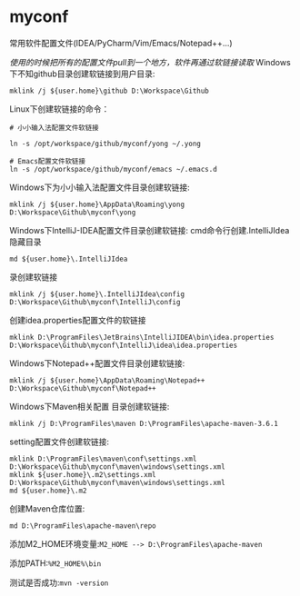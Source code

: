# myconf
常用软件配置文件(IDEA/PyCharm/Vim/Emacs/Notepad++...)

*使用的时候把所有的配置文件pull到一个地方，软件再通过软链接读取*
Windows下不知github目录创建软链接到用户目录:
```
mklink /j ${user.home}\github D:\Workspace\Github
```
Linux下创建软链接的命令：
```
# 小小输入法配置文件软链接

ln -s /opt/workspace/github/myconf/yong ~/.yong

# Emacs配置文件软链接
ln -s /opt/workspace/github/myconf/emacs ~/.emacs.d
```

Windows下为小小输入法配置文件目录创建软链接:
```
mklink /j ${user.home}\AppData\Roaming\yong D:\Workspace\Github\myconf\yong
```

Windows下IntelliJ-IDEA配置文件目录创建软链接:
cmd命令行创建.IntelliJIdea隐藏目录
```
md ${user.home}\.IntelliJIdea
```
录创建软链接
```
mklink /j ${user.home}\.IntelliJIdea\config D:\Workspace\Github\myconf\IntelliJ\config
```
创建idea.properties配置文件的软链接
```
mklink D:\ProgramFiles\JetBrains\IntelliJIDEA\bin\idea.properties D:\Workspace\Github\myconf\IntelliJ\idea\idea.properties
```

Windows下Notepad++配置文件目录创建软链接:
```
mklink /j ${user.home}\AppData\Roaming\Notepad++ D:\Workspace\Github\myconf\Notepad++
```
Windows下Maven相关配置
目录创建软链接:
```
mklink /j D:\ProgramFiles\maven D:\ProgramFiles\apache-maven-3.6.1
```
setting配置文件创建软链接:
```
mklink D:\ProgramFiles\maven\conf\settings.xml D:\Workspace\Github\myconf\maven\windows\settings.xml
mklink ${user.home}\.m2\settings.xml D:\Workspace\Github\myconf\maven\windows\settings.xml
md ${user.home}\.m2
```
创建Maven仓库位置:
```
md D:\ProgramFiles\apache-maven\repo
```
添加M2_HOME环境变量:```M2_HOME --> D:\ProgramFiles\apache-maven```

添加PATH:```%M2_HOME%\bin```

测试是否成功:```mvn -version```